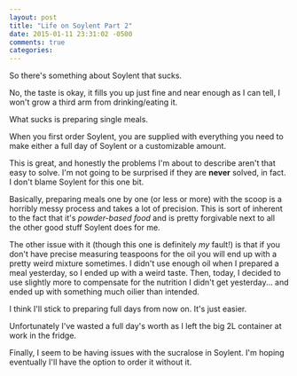 ```yaml
---
layout: post
title: "Life on Soylent Part 2"
date: 2015-01-11 23:31:02 -0500
comments: true
categories: 
---
```

So there's something about Soylent that sucks.

No, the taste is okay, it fills you up just fine and near enough as I can tell, I won't grow a third arm from drinking/eating it.

What sucks is preparing single meals.

<!-- more -->

When you first order Soylent, you are supplied with everything you need to make either a full day of Soylent or a customizable amount.

This is great, and honestly the problems I'm about to describe aren't that easy to solve. I'm not going to be surprised if they are **never** solved, in fact. I don't blame Soylent for this one bit.

Basically, preparing meals one by one (or less or more) with the scoop is a horribly messy process and takes a lot of precision. This is sort of inherent to the fact that it's *powder-based food* and is pretty forgivable next to all the other good stuff Soylent does for me.

The other issue with it (though this one is definitely *my* fault!) is that if you don't have precise measuring teaspoons for the oil you will end up with a pretty weird mixture sometimes. I didn't use enough oil when I prepared a meal yesterday, so I ended up with a weird taste. Then, today, I decided to use slightly more to compensate for the nutrition I didn't get yesterday... and ended up with something much oilier than intended.

I think I'll stick to preparing full days from now on. It's just easier.

Unfortunately I've wasted a full day's worth as I left the big 2L container at work in the fridge.

Finally, I seem to be having issues with the sucralose in Soylent. I'm hoping eventually I'll have the option to order it without it.
